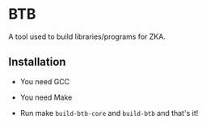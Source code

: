 # BTB

A tool used to build libraries/programs for ZKA.

## Installation

- You need GCC
- You need Make

- Run make `build-btb-core` and `build-btb` and that's it!
